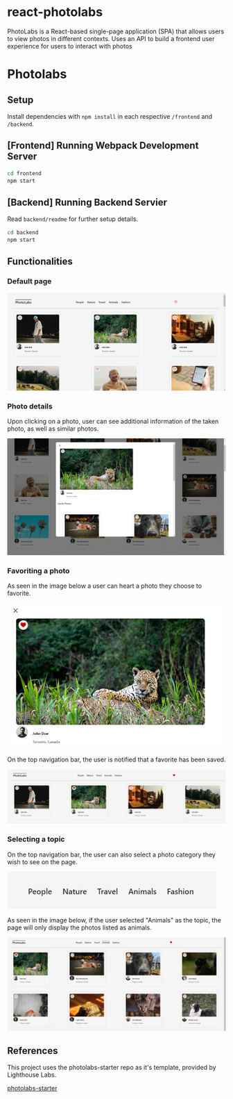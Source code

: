 # react-photolabs

PhotoLabs is a React-based single-page application (SPA) that allows users to view photos in different contexts. Uses an API to build a frontend user experience for users to interact with photos

# Photolabs

## Setup

Install dependencies with `npm install` in each respective `/frontend` and `/backend`.

## [Frontend] Running Webpack Development Server

```sh
cd frontend
npm start
```

## [Backend] Running Backend Servier

Read `backend/readme` for further setup details.

```sh
cd backend
npm start
```

## Functionalities

### Default page

![Screenshot_1](https://github.com/SorrenJ/photolabs/blob/main/docs/photolabs_main_page.png)


### Photo details

Upon clicking on a photo, user can see additional information of the taken photo, as well as similar photos.

![Screenshot_2](https://github.com/SorrenJ/photolabs/blob/main/docs/photolabs_overlay.png)


### Favoriting a photo

As seen in the image below a user can heart a photo they choose to favorite.

![Screenshot_3](https://github.com/SorrenJ/photolabs/blob/main/docs/photolabs_favorite_1.png)


On the top navigation bar, the user is notified that a favorite has been saved.

![Screenshot_4](https://github.com/SorrenJ/photolabs/blob/main/docs/photolabs_favorite_2.png)

### Selecting a topic

On the top navigation bar, the user can also select a photo category they wish to see on the page.

![Screenshot_5](https://github.com/SorrenJ/photolabs/blob/main/docs/photolabs_topics_1.png)

As seen in the image below, if the user selected "Animals" as the topic, the page will only display the photos listed as animals.

![Screenshot_6](https://github.com/SorrenJ/photolabs/blob/main/docs/photolabs_topics_2.png)


## References

This project uses the photolabs-starter repo as it's template, provided by Lighthouse Labs.

[photolabs-starter](https://github.com/lighthouse-labs/photolabs-starter)